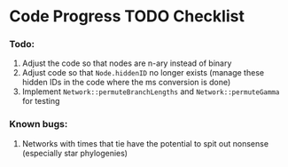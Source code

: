# Code Progress TODO Checklist

### Todo:

1. Adjust the code so that nodes are n-ary instead of binary
2. Adjust code so that `Node.hiddenID` no longer exists (manage these hidden IDs in the code where the ms conversion is done)
3. Implement `Network::permuteBranchLengths` and `Network::permuteGamma` for testing

### Known bugs:

1. Networks with times that tie have the potential to spit out nonsense (especially star phylogenies)
